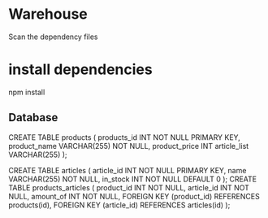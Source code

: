 # Warehouse
Scan the dependency files

# install dependencies
npm install

## Database
CREATE TABLE products (
    products_id INT NOT NULL PRIMARY KEY,
    product_name VARCHAR(255) NOT NULL,
	product_price INT
    article_list VARCHAR(255)
);

CREATE TABLE articles (
    article_id INT NOT NULL PRIMARY KEY,
    name VARCHAR(255) NOT NULL,
    in_stock INT NOT NULL DEFAULT 0
);
CREATE TABLE products_articles (
    product_id INT NOT NULL,
    article_id INT NOT NULL,
    amount_of  INT NOT NULL,
    FOREIGN KEY (product_id) REFERENCES products(id),
    FOREIGN KEY (article_id) REFERENCES articles(id)
);
